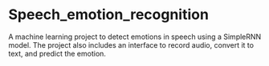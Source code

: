 # Speech_emotion_recognition
A machine learning project to detect emotions in speech using a SimpleRNN model. The project also includes an interface to record audio, convert it to text, and predict the emotion.
